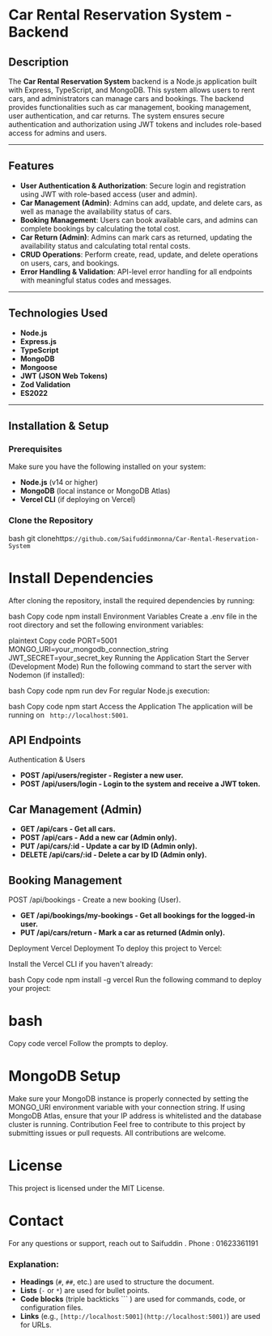 # Car Rental Reservation System - Backend

## Description

The **Car Rental Reservation System** backend is a Node.js application built with Express, TypeScript, and MongoDB. This system allows users to rent cars, and administrators can manage cars and bookings. The backend provides functionalities such as car management, booking management, user authentication, and car returns. The system ensures secure authentication and authorization using JWT tokens and includes role-based access for admins and users.

---

## Features

- **User Authentication & Authorization**: Secure login and registration using JWT with role-based access (user and admin).
- **Car Management (Admin)**: Admins can add, update, and delete cars, as well as manage the availability status of cars.
- **Booking Management**: Users can book available cars, and admins can complete bookings by calculating the total cost.
- **Car Return (Admin)**: Admins can mark cars as returned, updating the availability status and calculating total rental costs.
- **CRUD Operations**: Perform create, read, update, and delete operations on users, cars, and bookings.
- **Error Handling & Validation**: API-level error handling for all endpoints with meaningful status codes and messages.

---

## Technologies Used

- **Node.js**
- **Express.js**
- **TypeScript**
- **MongoDB**
- **Mongoose**
- **JWT (JSON Web Tokens)**
- **Zod Validation**
- **ES2022**

---

## Installation & Setup

### Prerequisites

Make sure you have the following installed on your system:

- **Node.js** (v14 or higher)
- **MongoDB** (local instance or MongoDB Atlas)
- **Vercel CLI** (if deploying on Vercel)

### Clone the Repository

bash
git clonehttps:`//github.com/Saifuddinmonna/Car-Rental-Reservation-System`

# Install Dependencies
After cloning the repository, install the required dependencies by running:

bash
Copy code
npm install
Environment Variables
Create a .env file in the root directory and set the following environment variables:

plaintext
Copy code
PORT=5001
MONGO_URI=your_mongodb_connection_string
JWT_SECRET=your_secret_key
Running the Application
Start the Server (Development Mode)
Run the following command to start the server with Nodemon (if installed):

bash
Copy code
npm run dev
For regular Node.js execution:

bash
Copy code
npm start
Access the Application
The application will be running on ` http://localhost:5001`.

## API Endpoints
Authentication & Users
- **POST /api/users/register - Register a new user.**
- **POST /api/users/login - Login to the system and receive a JWT token.**
## Car Management (Admin)
- **GET /api/cars - Get all cars.**
 - **POST /api/cars - Add a new car (Admin only).**
 - **PUT /api/cars/:id - Update a car by ID (Admin only).**
- **DELETE /api/cars/:id - Delete a car by ID (Admin only).**
## Booking Management
POST /api/bookings - Create a new booking (User).
- **GET /api/bookings/my-bookings - Get all bookings for the logged-in user.**
- **PUT /api/cars/return - Mark a car as returned (Admin only).**

Deployment
Vercel Deployment
To deploy this project to Vercel:

Install the Vercel CLI if you haven't already:

bash
Copy code
npm install -g vercel
Run the following command to deploy your project:

# bash
Copy code
vercel
Follow the prompts to deploy.

# MongoDB Setup
Make sure your MongoDB instance is properly connected by setting the MONGO_URI environment variable with your connection string.
If using MongoDB Atlas, ensure that your IP address is whitelisted and the database cluster is running.
Contribution
Feel free to contribute to this project by submitting issues or pull requests. All contributions are welcome.

 # License
This project is licensed under the MIT License.

# Contact
For any questions or support, reach out to Saifuddin . 
Phone : 01623361191



### Explanation:
- **Headings** (`#`, `##`, etc.) are used to structure the document.
- **Lists** (`-` or `*`) are used for bullet points.
- **Code blocks** (triple backticks ``` ) are used for commands, code, or configuration files.
- **Links** (e.g., `[http://localhost:5001](http://localhost:5001)`) are used for URLs.

